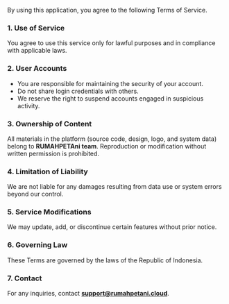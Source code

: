 By using this application, you agree to the following Terms of Service.

### **1. Use of Service**
You agree to use this service only for lawful purposes and in compliance with applicable laws.

### **2. User Accounts**
- You are responsible for maintaining the security of your account.  
- Do not share login credentials with others.  
- We reserve the right to suspend accounts engaged in suspicious activity.

### **3. Ownership of Content**
All materials in the platform (source code, design, logo, and system data) belong to **RUMAHPETAni team**. Reproduction or modification without written permission is prohibited.

### **4. Limitation of Liability**
We are not liable for any damages resulting from data use or system errors beyond our control.

### **5. Service Modifications**
We may update, add, or discontinue certain features without prior notice.

### **6. Governing Law**
These Terms are governed by the laws of the Republic of Indonesia.

### **7. Contact**
For any inquiries, contact **support@rumahpetani.cloud**.